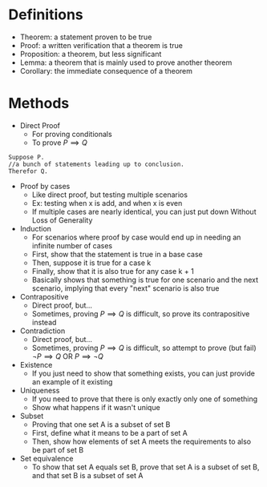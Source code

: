# Definitions
- Theorem: a statement proven to be true
- Proof: a written verification that a theorem is true
- Proposition: a theorem, but less significant
- Lemma: a theorem that is mainly used to prove another theorem
- Corollary: the immediate consequence of a theorem

# Methods
- Direct Proof
  - For proving conditionals
  - To prove $P \implies Q$
```
Suppose P.
//a bunch of statements leading up to conclusion.
Therefor Q.
```
- Proof by cases
  - Like direct proof, but testing multiple scenarios
  - Ex: testing when x is add, and when x is even
  - If multiple cases are nearly identical, you can just put down Without Loss of Generality
- Induction
  - For scenarios where proof by case would end up in needing an infinite number of cases
  - First, show that the statement is true in a base case
  - Then, suppose it is true for a case k
  - Finally, show that it is also true for any case k + 1
  - Basically shows that something is true for one scenario and the next scenario, implying that every "next" scenario is also true
- Contrapositive
  - Direct proof, but...
  - Sometimes, proving $P \implies Q$ is difficult, so prove its contrapositive instead
- Contradiction
  - Direct proof, but...
  - Sometimes, proving $P \implies Q$ is difficult, so attempt to prove (but fail) $\lnot P \implies Q$ OR $P \implies \lnot Q$
- Existence
  - If you just need to show that something exists, you can just provide an example of it existing
- Uniqueness
  - If you need to prove that there is only exactly only one of something
  - Show what happens if it wasn't unique
- Subset
  - Proving that one set A is a subset of set B
  - First, define what it means to be a part of set A
  - Then, show how elements of set A meets the requirements to also be part of set B
- Set equivalence
  - To show that set A equals set B, prove that set A is a subset of set B, and that set B is a subset of set A